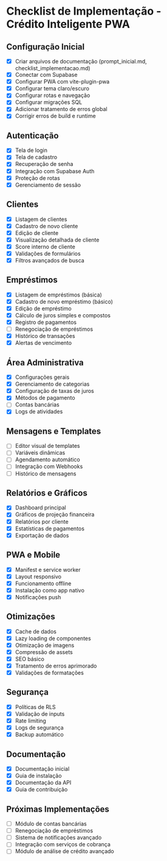 
# Checklist de Implementação - Crédito Inteligente PWA

## Configuração Inicial
- [x] Criar arquivos de documentação (prompt_inicial.md, checklist_implementacao.md)
- [x] Conectar com Supabase
- [x] Configurar PWA com vite-plugin-pwa
- [x] Configurar tema claro/escuro
- [x] Configurar rotas e navegação
- [x] Configurar migrações SQL
- [x] Adicionar tratamento de erros global
- [x] Corrigir erros de build e runtime

## Autenticação
- [x] Tela de login
- [x] Tela de cadastro
- [x] Recuperação de senha
- [x] Integração com Supabase Auth
- [x] Proteção de rotas
- [x] Gerenciamento de sessão

## Clientes
- [x] Listagem de clientes
- [x] Cadastro de novo cliente
- [x] Edição de cliente
- [x] Visualização detalhada de cliente
- [x] Score interno de cliente
- [x] Validações de formulários
- [x] Filtros avançados de busca

## Empréstimos
- [x] Listagem de empréstimos (básica)
- [x] Cadastro de novo empréstimo (básico)
- [x] Edição de empréstimo
- [x] Cálculo de juros simples e compostos
- [x] Registro de pagamentos
- [ ] Renegociação de empréstimos
- [x] Histórico de transações
- [x] Alertas de vencimento

## Área Administrativa
- [x] Configurações gerais
- [x] Gerenciamento de categorias
- [x] Configuração de taxas de juros
- [x] Métodos de pagamento
- [ ] Contas bancárias
- [x] Logs de atividades

## Mensagens e Templates
- [ ] Editor visual de templates
- [ ] Variáveis dinâmicas
- [ ] Agendamento automático
- [ ] Integração com Webhooks
- [ ] Histórico de mensagens

## Relatórios e Gráficos
- [x] Dashboard principal
- [x] Gráficos de projeção financeira
- [x] Relatórios por cliente
- [x] Estatísticas de pagamentos
- [x] Exportação de dados

## PWA e Mobile
- [x] Manifest e service worker
- [x] Layout responsivo
- [x] Funcionamento offline
- [x] Instalação como app nativo
- [x] Notificações push

## Otimizações
- [x] Cache de dados
- [x] Lazy loading de componentes
- [x] Otimização de imagens
- [x] Compressão de assets
- [x] SEO básico
- [x] Tratamento de erros aprimorado
- [x] Validações de formatações

## Segurança
- [x] Políticas de RLS
- [x] Validação de inputs
- [x] Rate limiting
- [x] Logs de segurança
- [x] Backup automático

## Documentação
- [x] Documentação inicial
- [x] Guia de instalação
- [x] Documentação da API
- [x] Guia de contribuição

## Próximas Implementações
- [ ] Módulo de contas bancárias
- [ ] Renegociação de empréstimos
- [ ] Sistema de notificações avançado
- [ ] Integração com serviços de cobrança
- [ ] Módulo de análise de crédito avançado
